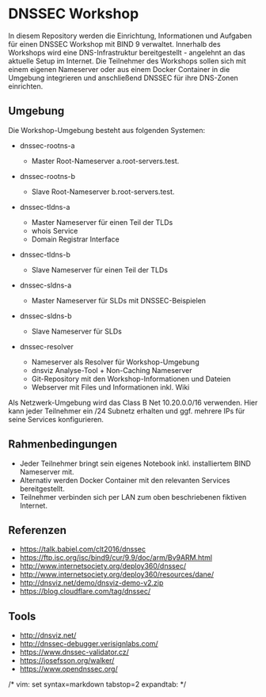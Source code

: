 # DNSSEC Workshop
In diesem Repository werden die Einrichtung, Informationen und Aufgaben für einen DNSSEC Workshop mit BIND 9 verwaltet.
Innerhalb des Workshops wird eine DNS-Infrastruktur bereitgestellt - angelehnt an das aktuelle Setup im Internet.
Die Teilnehmer des Workshops sollen sich mit einem eigenen Nameserver oder aus einem Docker Container in die Umgebung integrieren und anschließend DNSSEC für ihre DNS-Zonen einrichten.

## Umgebung
Die Workshop-Umgebung besteht aus folgenden Systemen:

* dnssec-rootns-a
  * Master Root-Nameserver a.root-servers.test.

* dnssec-rootns-b
  * Slave Root-Nameserver b.root-servers.test.

* dnssec-tldns-a
  * Master Nameserver für einen Teil der TLDs
  * whois Service
  * Domain Registrar Interface

* dnssec-tldns-b
  * Slave Nameserver für einen Teil der TLDs

* dnssec-sldns-a
  * Master Nameserver für SLDs mit DNSSEC-Beispielen

* dnssec-sldns-b
  * Slave Nameserver für SLDs

* dnssec-resolver
  * Nameserver als Resolver für Workshop-Umgebung
  * dnsviz Analyse-Tool + Non-Caching Nameserver
  * Git-Repository mit den Workshop-Informationen und Dateien
  * Webserver mit Files und Informationen inkl. Wiki

Als Netzwerk-Umgebung wird das Class B Net 10.20.0.0/16 verwenden.
Hier kann jeder Teilnehmer ein /24 Subnetz erhalten und ggf. mehrere IPs für seine Services konfigurieren.

## Rahmenbedingungen
* Jeder Teilnehmer bringt sein eigenes Notebook inkl. installiertem BIND Nameserver mit.
* Alternativ werden Docker Container mit den relevanten Services bereitgestellt.
* Teilnehmer verbinden sich per LAN zum oben beschriebenen fiktiven Internet.

## Referenzen
* https://talk.babiel.com/clt2016/dnssec
* https://ftp.isc.org/isc/bind9/cur/9.9/doc/arm/Bv9ARM.html
* http://www.internetsociety.org/deploy360/dnssec/
* http://www.internetsociety.org/deploy360/resources/dane/
* http://dnsviz.net/demo/dnsviz-demo-v2.zip
* https://blog.cloudflare.com/tag/dnssec/

## Tools
* http://dnsviz.net/
* http://dnssec-debugger.verisignlabs.com/
* https://www.dnssec-validator.cz/
* https://josefsson.org/walker/
* https://www.opendnssec.org/



/* vim: set syntax=markdown tabstop=2 expandtab: */
